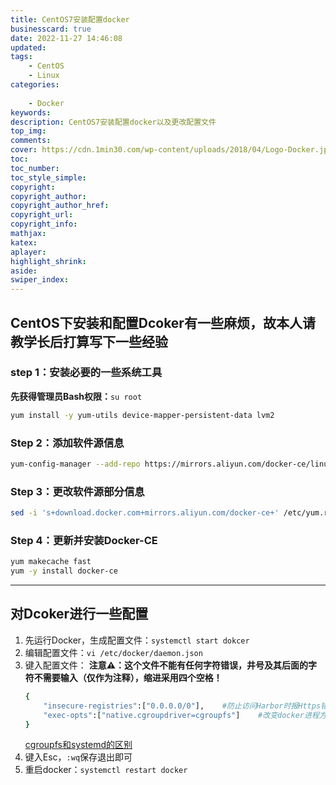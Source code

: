```yaml
---
title: CentOS7安装配置docker
businesscard: true
date: 2022-11-27 14:46:08
updated:
tags: 
    - CentOS
    - Linux
categories: 
    
    - Docker
keywords:
description: CentOS7安装配置docker以及更改配置文件
top_img:
comments:
cover: https://cdn.1min30.com/wp-content/uploads/2018/04/Logo-Docker.jpg
toc:
toc_number:
toc_style_simple:
copyright:
copyright_author:
copyright_author_href:
copyright_url:
copyright_info:
mathjax:
katex:
aplayer:
highlight_shrink:
aside:
swiper_index: 
---
```

## CentOS下安装和配置Dcoker有一些麻烦，故本人请教学长后打算写下一些经验
### step 1：安装必要的一些系统工具
**先获得管理员Bash权限：**`su root`
```bash
yum install -y yum-utils device-mapper-persistent-data lvm2
```
### Step 2：添加软件源信息
```bash
yum-config-manager --add-repo https://mirrors.aliyun.com/docker-ce/linux/centos/docker-ce.repo
```
### Step 3：更改软件源部分信息
```bash
sed -i 's+download.docker.com+mirrors.aliyun.com/docker-ce+' /etc/yum.repos.d/docker-ce.repo
```
### Step 4：更新并安装Docker-CE
```bash
yum makecache fast
yum -y install docker-ce
```
---
## 对Dcoker进行一些配置
1. 先运行Docker，生成配置文件：`systemctl start dokcer`
2. 编辑配置文件：`vi /etc/docker/daemon.json`
3. 键入配置文件：
**注意⚠：这个文件不能有任何字符错误，井号及其后面的字符不需要输入（仅作为注释），缩进采用四个空格！**
    ```bash
    {
        "insecure-registries":["0.0.0.0/0"],    #防止访问Harbor时报Https错
        "exec-opts":["native.cgroupdriver=cgroupfs"]    #改变docker进程方式为cgroupfs(可以不加次条)
    }
    ```
    [cgroupfs和systemd的区别](https://blog.csdn.net/avatar_2009/article/details/109603870)
4. 键入Esc，`:wq`保存退出即可
5. 重启docker：`systemctl restart docker`